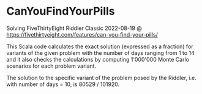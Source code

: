 # CanYouFindYourPills
Solving FiveThirtyEight Riddler Classic 2022-08-19 @ https://fivethirtyeight.com/features/can-you-find-your-pills/

This Scala code calculates the exact solution (expressed as a fraction) for variants of the given problem with the number of days ranging from 1 to 14 and it also checks the calculations by computing 1'000'000 Monte Carlo scenarios for each problem variant.

The solution to the specific variant of the problem posed by the Riddler, i.e. with number of days = 10, is 80529 / 101920.
